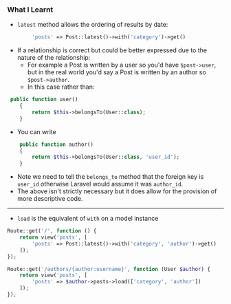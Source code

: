 ### What I Learnt
* `latest` method allows the ordering of results by date:
```php
        'posts' => Post::latest()->with('category')->get()
```

* If a relationship is correct but could be better expressed due to the nature of the relationship:
	* For example a Post is written by a user so you'd have `$post->user`, but in the real world you'd say a Post is written by an author so `$post->author`.
	* In this case rather than:
```php
 public function user()
    {
        return $this->belongsTo(User::class);
    }
```
* You can write
```php
    public function author()
    {
        return $this->belongsTo(User::class, 'user_id');
    }
```
* Note we need to tell the `belongs_to` method that the foreign key is `user_id` otherwise Laravel would assume it was `author_id`.
* The above isn't strictly necessary but it does allow for the provision of more descriptive code.

----
* `load` is the equivalent of `with` on a model instance
```php
Route::get('/', function () {
    return view('posts', [
        'posts' => Post::latest()->with('category', 'author')->get()
    ]);
});
```

```php
Route::get('/authors/{author:username}', function (User $author) {
    return view('posts', [
        'posts' => $author->posts->load(['category', 'author'])
    ]);
});
```

